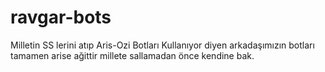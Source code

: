 # ravgar-bots
Milletin SS lerini atıp Aris-Ozi Botları Kullanıyor diyen arkadaşımızın botları tamamen arise ağittir millete sallamadan önce kendine bak.
